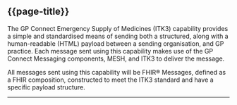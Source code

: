 ## {{page-title}}

The GP Connect Emergency Supply of Medicines (ITK3) capability provides a simple and standardised means of sending both a structured, along with a human-readable (HTML) payload between a sending organisation, and GP practice. Each message sent using this capability makes use of the GP Connect Messaging components, MESH, and ITK3 to deliver the message.

All messages sent using this capability will be FHIR® Messages, defined as a FHIR composition, constructed to meet the ITK3 standard and have a specific payload structure.

---